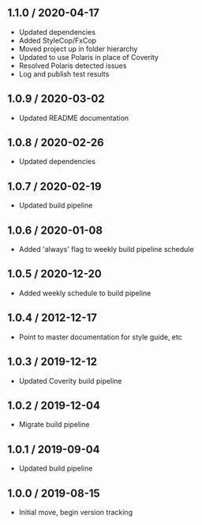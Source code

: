 ## 1.1.0 / 2020-04-17

- Updated dependencies
- Added StyleCop/FxCop
- Moved project up in folder hierarchy
- Updated to use Polaris in place of Coverity
- Resolved Polaris detected issues
- Log and publish test results

## 1.0.9 / 2020-03-02

- Updated README documentation

## 1.0.8 / 2020-02-26

- Updated dependencies

## 1.0.7 / 2020-02-19

- Updated build pipeline

## 1.0.6 / 2020-01-08

- Added 'always' flag to weekly build pipeline schedule

## 1.0.5 / 2020-12-20

- Added weekly schedule to build pipeline

## 1.0.4 / 2012-12-17

- Point to master documentation for style guide, etc

## 1.0.3 / 2019-12-12

- Updated Coverity build pipeline

## 1.0.2 / 2019-12-04

- Migrate build pipeline

## 1.0.1 / 2019-09-04

- Updated build pipeline

## 1.0.0 / 2019-08-15

- Initial move, begin version tracking
